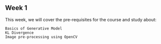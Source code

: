 ## Week 1 

This week, we will cover the pre-requisites for the course and study about:
```
Basics of Generative Model
KL Divergence
Image pre-processing using OpenCV
```
